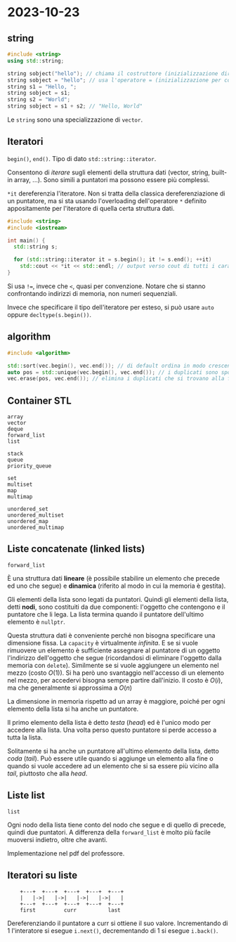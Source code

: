 # 2023-10-23

## string

```cpp
#include <string>
using std::string;

string sobject("hello"); // chiama il costruttore (inizializzazione diretta)
string sobject = "hello"; // usa l'operatore = (inizializzazione per copia)
string s1 = "Hello, ";
string sobject = s1;
string s2 = "World";
string sobject = s1 + s2; // "Hello, World"
```

Le `string` sono una specializzazione di `vector`.

## Iteratori

`begin()`, `end()`. Tipo di dato `std::string::iterator`. 

Consentono di *iterare* sugli elementi della struttura dati (vector, string, built-in array, ...). Sono simili a puntatori ma possono essere più complessi.

`*it` dereferenzia l'iteratore. Non si tratta della classica dereferenziazione di un puntatore, ma si sta usando l'overloading dell'operatore `*` definito appositamente per l'iteratore di quella certa struttura dati.

```cpp
#include <string>
#include <iostream>

int main() {
  std::string s;

  for (std::string::iterator it = s.begin(); it != s.end(); ++it)
    std::cout << *it << std::endl; // output verso cout di tutti i caratteri della stringa.
}
```

Si usa `!=`, invece che `<`, quasi per convenzione. Notare che si stanno confrontando indirizzi di memoria, non numeri sequenziali.

Invece che specificare il tipo dell'iteratore per esteso, si può usare `auto` oppure `decltype(s.begin())`.

## algorithm

```cpp
#include <algorithm>

std::sort(vec.begin(), vec.end()); // di default ordina in modo crescente relativamente al tipo di dato, si può anche ordinare in modo decrescente
auto pos = std::unique(vec.begin(), vec.end()); // i duplicati sono spostati alla fine di vec e restituisce la posizione del primo duplicato piazzato ala fine
vec.erase(pos, vec.end()); // elimina i duplicati che si trovano alla fine
```

## Container STL

```
array
vector
deque
forward_list
list

stack
queue
priority_queue

set
multiset
map
multimap

unordered_set
unordered_multiset
unordered_map
unordered_multimap
```
## Liste concatenate (linked lists)

`forward_list`

È una struttura dati **lineare** (è possibile stabilire un elemento che precede ed uno che segue) e **dinamica** (riferito al modo in cui la memoria è gestita).

Gli elementi della lista sono legati da puntatori. Quindi gli elementi della lista, detti **nodi**, sono costituiti da due componenti: l'oggetto che contengono e il puntatore che li lega. La lista termina quando il puntatore dell'ultimo elemento è `nullptr`.

Questa struttura dati è conveniente perché non bisogna specificare una dimensione fissa. La `capacity` è virtualmente *infinita*. E se si vuole rimuovere un elemento è sufficiente assegnare al puntatore di un oggetto l'indirizzo dell'oggetto che segue (ricordandosi di eliminare l'oggetto dalla memoria con `delete`). Similmente se si vuole aggiungere un elemento nel mezzo (costo $O(1)$). Si ha però uno svantaggio nell'accesso di un elemento nel mezzo, per accedervi bisogna sempre partire dall'inizio. Il costo è $O(i)$, ma che generalmente si approssima a $O(n)$

La dimensione in memoria rispetto ad un array è maggiore, poiché per ogni elemento della lista si ha anche un puntatore.

Il primo elemento della lista è detto *testa* (*head*) ed è l'unico modo per accedere alla lista. Una volta perso questo puntatore si perde accesso a tutta la lista.

Solitamente si ha anche un puntatore all'ultimo elemento della lista, detto *coda* (*tail*). Può essere utile quando si aggiunge un elemento alla fine o quando si vuole accedere ad un elemento che si sa essere più vicino alla *tail*, piuttosto che alla *head*.

## Liste list

`list`

Ogni nodo della lista tiene conto del nodo che segue e di quello di precede, quindi due puntatori. A differenza della `forward_list` è molto più facile muoversi indietro, oltre che avanti.

Implementazione nel pdf del professore.

## Iteratori su liste


```
    +---+  +---+  +---+  +---+  +---+
    |   |->|   |->|   |->|   |->|   |
    +---+  +---+  +---+  +---+  +---+
    first         curr          last
```

Dereferenziando il puntatore a curr si ottiene il suo valore. Incrementando di 1 l'interatore si esegue `i.next()`, decrementando di 1 si esegue `i.back()`.
